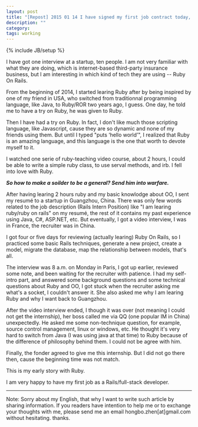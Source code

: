 ```yaml
---
layout: post
title: "[Repost] 2015 01 14 I have signed my first job contract today, with three month probation"
description: ""
category:
tags: working
---
```

{% include JB/setup %}

<p>
  I have got one interview at a startup, ten people. I am not very familiar with what they are doing, which is internet-based third-party insurance business, but I am interesting in which kind of tech they are using -- Ruby On Rails.
</p>

<p>
  From the beginning of 2014, I started learing Ruby after by being inspired by one of my friend in USA, who switched from traditionnal programming language, like Java, to Ruby/ROR two years ago, I guess. One day, he told me to have a try on Ruby, he was given to Ruby.
</p>

<p>
  Then I have had a try on Ruby. In fact, I don't like much those scripting language, like Javascript, cause they are so dynamic and none of my friends using them. But until I typed "puts ‘hello world’", I realized that Ruby is an amazing language, and this language is the one that worth to devote myself to it.
</p>

<p>
  I watched one serie of ruby-teaching video course, about 2 hours, I could be able to write a simple ruby class, to use serval methods, and irb. I fell into love with Ruby.
</p>

<p>
  <b><i>So how to make a soilder to be a general? Send him into warfare. </i></b>
</p>

<p>
  After having learing 2 hours ruby and my basic knowlodge about OO, I sent my resumé to a startup in Guangzhou, China. There was only few words related to the job description (Rails Intern Position) like "I am learing ruby/ruby on rails" on my resumé, the rest of it contains my past experience using Java, C#, ASP.NET, etc. But eventually, I got a video interview, I was in France, the recruiter was in China.
</p>

<p>
  I got four or five days for reviewing (actually learing) Ruby On Rails, so I practiced some basic Rails techniques, generate a new project, create a model, migrate the database, map the relationship between models, that's all.
</p>

<p>
  The interview was 8 a.m. on Monday in Paris, I got up earlier, reviewed some note, and been waiting for the recruiter with patience. I had my self-intro part, and answered some background questions and some technical questions about Ruby and OO, I got stuck when the recruiter asking me what's a socket, I couldn't answer it. She also asked me why I am learing Ruby and why I want back to Guangzhou.
</p>

<p>
  After the video interview ended, I though it was over (not meaning I could not get the internship), her boss called me via QQ (one popular IM in China) unexpectedly. He asked me some non-technique question, for example, source control management, linux or windows, etc. He thought it's very hard to switch from Java (I was using java at that time) to Ruby because of the difference of philosophy behind them. I could not be agree with him.
</p>

<p>
  Finally, the fonder agreed to give me this internship. But I did not go there then, cause the beginning time was not match.
</p>

<p>
  This is my early story with Ruby.
</p>

<p>
  I am very happy to have my first job as a Rails/full-stack developer.
</p>

<hr/>
<p>
  Note: Sorry about my English, that why I want to write such article by sharing information. If you readers have intention to help me or to exchange your thoughts with me, please send me an email hongbo.zhen[at]gmail.com without hesitating. thanks.
</p>